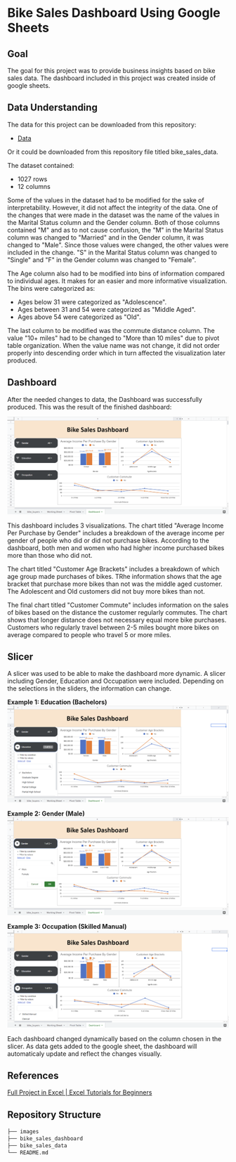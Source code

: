 # Bike Sales Dashboard Using Google Sheets
## Goal
The goal for this project was to provide business insights based on bike sales data. The dashboard included in this project was created inside of google sheets.

## Data Understanding
The data for this project can be downloaded from this repository:
* [Data](https://github.com/AlexTheAnalyst/Excel-Tutorial/blob/main/Excel%20Project%20Dataset.xlsx)

Or it could be downloaded from this repository file titled bike_sales_data.

The dataset contained:
* 1027 rows 
* 12 columns

Some of the values in the dataset had to be modified for the sake of interpretability. However, it did not affect the integrity of the data. One of the changes that were made in the dataset was the name of the values in the Marital Status column and the Gender column. Both of those columns contained "M" and as to not cause confusion, the "M" in the Marital Status column was changed to "Married" and in the Gender column, it was changed to "Male". Since those values were changed, the other values were included in the change. "S" in the Marital Status column was changed to "Single" and "F" in the Gender column was changed to "Female".

The Age column also had to be modified into bins of information compared to individual ages. It makes for an easier and more informative visualization. The bins were categorized as:

* Ages below 31 were categorized as "Adolescence".
* Ages between 31 and 54 were categorized as "Middle Aged". 
* Ages above 54 were categorized as "Old".  

The last column to be modified was the commute distance column. The value "10+ miles" had to be changed to "More than 10 miles" due to pivot table organization. When the value name was not change, it did not order properly into descending order which in turn affected the visualization later produced. 

## Dashboard
After the needed changes to data, the Dashboard was successfully produced. This was the result of the finished dashboard:

![](images/dashboard_image.png)

This dashboard includes 3 visualizations. The chart titled "Average Income Per Purchase by Gender" includes a breakdown of the average income per gender of people who did or did not purchase bikes. According to the dashboard, both men and women who had higher income purchased bikes more than those who did not.

The chart titled "Customer Age Brackets" includes a breakdown of which age group made purchases of bikes. TRhe information shows that the age bracket that purchase more bikes than not was the middle aged customer. The Adolescent and Old customers did not buy more bikes than not.

The final chart titled "Customer Commute" includes information on the sales of bikes based on the distance the customer regularly commutes. The chart shows that longer distance does not necessary equal more bike purchases. Customers who regularly travel between 2-5 miles bought more bikes on average compared to people who travel 5 or more miles.

## Slicer
A slicer was used to be able to make the dashboard more dynamic. A slicer including Gender, Education and Occupation were included. Depending on the selections in the sliders, the information can change.

<b>Example 1: Education (Bachelors)</b>
![](images/education_slice.png)

<b>Example 2: Gender (Male)</b>
![](images/gender_slice.png)

<b>Example 3: Occupation (Skilled Manual)</b>
![](images/occupation_slice.png)

Each dashboard changed dynamically based on the column chosen in the slicer. As data gets added to the google sheet, the dashboard will automaticaly update and reflect the changes visually.

## References
[Full Project in Excel | Excel Tutorials for Beginners](https://www.youtube.com/watch?v=opJgMj1IUrc) 


## Repository Structure

```
├── images
├── bike_sales_dashboard
├── bike_sales_data
└── README.md
```

